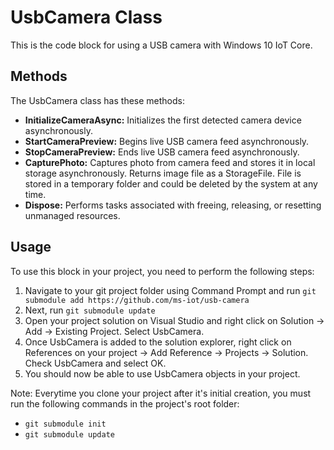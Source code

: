 # UsbCamera Class
This is the code block for using a USB camera with Windows 10 IoT Core.

## Methods
The UsbCamera class has these methods:
- **InitializeCameraAsync:** Initializes the first detected camera device asynchronously.
- **StartCameraPreview:** Begins live USB camera feed asynchronously.
- **StopCameraPreview:** Ends live USB camera feed asynchronously.
- **CapturePhoto:** Captures photo from camera feed and stores it in local storage asynchronously. Returns image file as a StorageFile. File is stored in a temporary folder and could be deleted by the system at any time.
- **Dispose:** Performs tasks associated with freeing, releasing, or resetting unmanaged resources.

## Usage
To use this block in your project, you need to perform the following steps:

1. Navigate to your git project folder using Command Prompt and run `git submodule add https://github.com/ms-iot/usb-camera`
2. Next, run `git submodule update`
3. Open your project solution on Visual Studio and right click on Solution -> Add -> Existing Project. Select UsbCamera.
4. Once UsbCamera is added to the solution explorer, right click on References on your project -> Add Reference -> Projects -> Solution. Check UsbCamera and select OK.
5. You should now be able to use UsbCamera objects in your project.

Note: Everytime you clone your project after it's initial creation, you must run the following commands in the project's root folder: 
- `git submodule init`
- `git submodule update`
